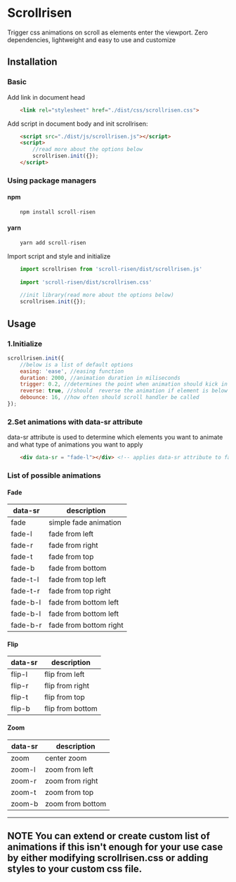 # Scrollrisen
Trigger css animations on scroll as elements enter the viewport. Zero dependencies, lightweight and easy to use and customize

## Installation

### Basic

Add link in document head

```html
    <link rel="stylesheet" href="./dist/css/scrollrisen.css">
```
Add script in document body and init scrollrisen:

```html
    <script src="./dist/js/scrollrisen.js"></script>
    <script>
        //read more about the options below
        scrollrisen.init({});
    </script>
```

### Using package managers

#### npm

```js
    npm install scroll-risen
```

#### yarn

```js
    yarn add scroll-risen
```

Import script and style and initialize

```js
    import scrollrisen from 'scroll-risen/dist/scrollrisen.js'
    
    import 'scroll-risen/dist/scrollrisen.css'
    
    //init library(read more about the options below)
    scrollrisen.init({});
```

## Usage

### 1.Initialize

```js
scrollrisen.init({
    //below is a list of default options
    easing: 'ease', //easing function
    duration: 2000, //animation duration in miliseconds
    trigger: 0.2, //determines the point when animation should kick in relative to viewport. 0 means as soon as element becomes visible, 1 means when top of the element reaches the top of the screen
    reverse: true, //should  reverse the animation if element is below the viewport
    debounce: 16, //how often should scroll handler be called
});
```

### 2.Set animations with data-sr attribute

data-sr attribute is used to determine which elements you want to animate and what type of animations you want to apply

```html
    <div data-sr = "fade-l"></div> <!-- applies data-sr attribute to fade from left to right -->
```

### List of possible animations

#### Fade

| data-sr | description |
| ------ | ------ |
| fade | simple fade animation |
| fade-l | fade from left |
| fade-r | fade from right |
| fade-t | fade from top |
| fade-b | fade from bottom|
| fade-t-l | fade from top left |
| fade-t-r | fade from top right |
| fade-b-l | fade from bottom left |
| fade-b-l | fade from bottom left |
| fade-b-r | fade from bottom right |

#### Flip

| data-sr | description |
| ------ | ------ |
| flip-l | flip from left |
| flip-r | flip from right |
| flip-t | flip from top |
| flip-b | flip from bottom |

#### Zoom

| data-sr | description |
| ------ | ------ |
| zoom | center zoom |
| zoom-l | zoom from left |
| zoom-r | zoom from right |
| zoom-t | zoom from top |
| zoom-b | zoom from bottom |

---
**NOTE**
You can extend or create custom list of animations if this isn't enough for your use case by either modifying scrollrisen.css or adding styles to your custom css file.
---